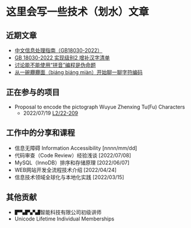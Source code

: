 # 这里会写一些技术（划水）文章

## 近期文章
- [中文信息处理指南（GB18030-2022）](paper/中文信息处理指南(GB18030-2022).md)
- [GB 18030-2022 实现级别2 增补汉字清单](paper/GB18030-2022实现级别2增补汉字.md)
- [讨论能不能使用“拼音”编程是伪命题](paper/讨论能不能使用“拼音”编程是伪命题.md)
- [从一碗𰻝𰻝面（biáng biáng miàn）开始聊一聊字符编码](paper/从一碗biangbiang面开始聊一聊字符编码.md)

## 正在参与的项目
- Proposal to encode the pictograph Wuyue Zhenxing Tu(Fu) Characters
  - 2022/07/19 [L2/22-209](https://www.unicode.org/L2/L2022/22209-wuyue-zhenxing-tu-fu.pdf)

## 工作中的分享和课程
- 信息无障碍 Information Accessibility [nnnn/mm/dd]
- 代码审查（Code Review）经验浅谈 [2022/07/08]
- MySQL（InnoDB）排序和存储原理 [2022/06/07]
- WEB网站开发全流程技术介绍 [2022/04/24]
- 信息技术领域全球化与本地化实践 [2022/03/15]

## 其他贡献
- ▛▚▛▞▟智能科技有限公司初级讲师
- Unicode Lifetime Individual Memberships
